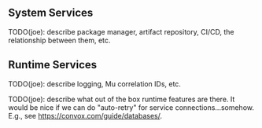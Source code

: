## System Services

TODO(joe): describe package manager, artifact repository, CI/CD, the relationship between them, etc.

## Runtime Services

TODO(joe): describe logging, Mu correlation IDs, etc.

TODO(joe): describe what out of the box runtime features are there.  It would be nice if we can do "auto-retry" for
    service connections...somehow.  E.g., see https://convox.com/guide/databases/.

